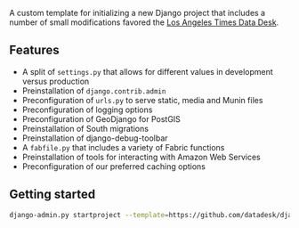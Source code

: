 
A custom template for initializing a new Django project that includes a number of small modifications favored the [Los Angeles Times Data Desk](http://datadesk.latimes.com).

Features
--------

* A split of ``settings.py`` that allows for different values in development versus production
* Preinstallation of ``django.contrib.admin``
* Preconfiguration of ``urls.py`` to serve static, media and Munin files
* Preconfiguration of logging options
* Preconfiguration of GeoDjango for PostGIS
* Preinstallation of South migrations
* Preinstallation of django-debug-toolbar
* A ``fabfile.py`` that includes a variety of Fabric functions
* Preinstallation of tools for interacting with Amazon Web Services
* Preconfiguration of our preferred caching options

Getting started
---------------

```bash
django-admin.py startproject --template=https://github.com/datadesk/django-project-template/archive/master.zip project
```
